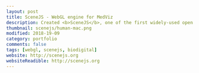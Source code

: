 ```yaml
---
layout: post
title: SceneJS - WebGL engine for MedViz
description: Created <b>SceneJS</b>, one of the first widely-used open source WebGL engines.<br><br>A modified, private fork of SceneJS powers the <b>BioDigital Human</b>, the leading online anatomy visualization platform.<br><br>Users include BioDigital, Open Source BIM Collective and the ESA.
thumbnail: scenejs/human-mac.png
modified: 2018-19-09
category: portfolio
comments: false
tags: [webgl, scenejs, biodigital]
website: http://scenejs.org
websiteReadible: http://scenejs.org
---
```


